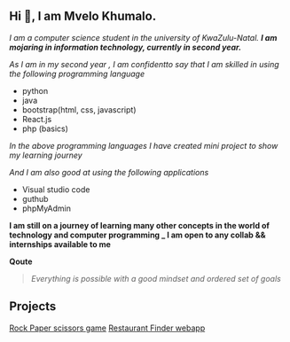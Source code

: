 ## Hi 👋, I am Mvelo Khumalo.

*I am a computer science student in the university of KwaZulu-Natal. **I am mojaring in information technology, currently in second year.***

*As I am in my second year , I am confidentto say that I am skilled in using the following programming language* 
- python
- java
- bootstrap(html, css, javascript)
- React.js
- php (basics)


*In the above programming languages I have created mini project to show my learning journey*

*And I am also good at using the following applications*

- Visual studio code 
- guthub
- phpMyAdmin


**I am still on a journey of learning many other concepts in the world of technology and computer programming _ I am open to any collab && internships available to me**


**Qoute** 
 > *Everything is possible with a good mindset and ordered set of goals*


## Projects

[Rock Paper scissors game](https://github.com/mvelo-081/RockPaperScissors)
[Restaurant Finder webapp](https://github.com/mvelo-081/project-one)
